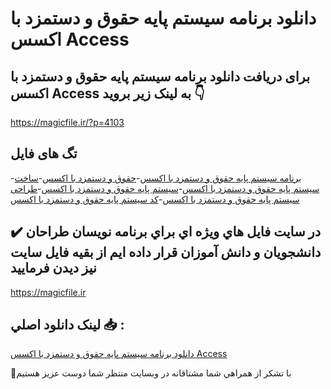 # دانلود برنامه سیستم پایه حقوق و دستمزد با اکسس Access

## برای دریافت دانلود برنامه سیستم پایه حقوق و دستمزد با اکسس Access به لینک زیر بروید 👇

https://magicfile.ir/?p=4103

## تگ های فایل

-[برنامه سیستم پایه حقوق و دستمزد با اکسس](https://magicfile.ir/product/%d8%a8%d8%b1%d9%86%d8%a7%d9%85%d9%87%d8%b3%db%8c%d8%b3%d8%aa%d9%85-%d9%be%d8%a7%db%8c%d9%87-%d8%ad%d9%82%d9%88%d9%82-%d9%88-%d8%af%d8%b3%d8%aa%d9%85%d8%b2%d8%af-%d8%a8%d8%a7-%d8%a7%da%a9%d8%b3%d8%b3access/)-[حقوق و دستمزد با اکسس](https://magicfile.ir/product/%d8%a8%d8%b1%d9%86%d8%a7%d9%85%d9%87%d8%b3%db%8c%d8%b3%d8%aa%d9%85-%d9%be%d8%a7%db%8c%d9%87-%d8%ad%d9%82%d9%88%d9%82-%d9%88-%d8%af%d8%b3%d8%aa%d9%85%d8%b2%d8%af-%d8%a8%d8%a7-%d8%a7%da%a9%d8%b3%d8%b3access/)-[ساخت سیستم پایه حقوق و دستمزد با اکسس](https://magicfile.ir/product/%d8%a8%d8%b1%d9%86%d8%a7%d9%85%d9%87%d8%b3%db%8c%d8%b3%d8%aa%d9%85-%d9%be%d8%a7%db%8c%d9%87-%d8%ad%d9%82%d9%88%d9%82-%d9%88-%d8%af%d8%b3%d8%aa%d9%85%d8%b2%d8%af-%d8%a8%d8%a7-%d8%a7%da%a9%d8%b3%d8%b3access/)-[سیستم پایه حقوق و دستمزد با اکسس](https://magicfile.ir/product/%d8%a8%d8%b1%d9%86%d8%a7%d9%85%d9%87%d8%b3%db%8c%d8%b3%d8%aa%d9%85-%d9%be%d8%a7%db%8c%d9%87-%d8%ad%d9%82%d9%88%d9%82-%d9%88-%d8%af%d8%b3%d8%aa%d9%85%d8%b2%d8%af-%d8%a8%d8%a7-%d8%a7%da%a9%d8%b3%d8%b3access/)-[طراحی سیستم پایه حقوق و دستمزد با اکسس](https://magicfile.ir/product/%d8%a8%d8%b1%d9%86%d8%a7%d9%85%d9%87%d8%b3%db%8c%d8%b3%d8%aa%d9%85-%d9%be%d8%a7%db%8c%d9%87-%d8%ad%d9%82%d9%88%d9%82-%d9%88-%d8%af%d8%b3%d8%aa%d9%85%d8%b2%d8%af-%d8%a8%d8%a7-%d8%a7%da%a9%d8%b3%d8%b3access/)-[کد سیستم پایه حقوق و دستمزد با اکسس](https://magicfile.ir/product/%d8%a8%d8%b1%d9%86%d8%a7%d9%85%d9%87%d8%b3%db%8c%d8%b3%d8%aa%d9%85-%d9%be%d8%a7%db%8c%d9%87-%d8%ad%d9%82%d9%88%d9%82-%d9%88-%d8%af%d8%b3%d8%aa%d9%85%d8%b2%d8%af-%d8%a8%d8%a7-%d8%a7%da%a9%d8%b3%d8%b3access/)

## ✔️ در سايت فايل هاي ويژه اي براي برنامه نويسان طراحان دانشجويان و دانش آموزان قرار داده ايم از بقيه فايل سايت نيز ديدن فرماييد

https://magicfile.ir


## لينک دانلود اصلي 📥 :

[دانلود برنامه سیستم پایه حقوق و دستمزد با اکسس Access](https://magicfile.ir/product/%d8%a8%d8%b1%d9%86%d8%a7%d9%85%d9%87%d8%b3%db%8c%d8%b3%d8%aa%d9%85-%d9%be%d8%a7%db%8c%d9%87-%d8%ad%d9%82%d9%88%d9%82-%d9%88-%d8%af%d8%b3%d8%aa%d9%85%d8%b2%d8%af-%d8%a8%d8%a7-%d8%a7%da%a9%d8%b3%d8%b3access/) 


🙏با تشکر از همراهي شما مشتاقانه در وبسایت منتظر شما دوست عزیز هستیم

